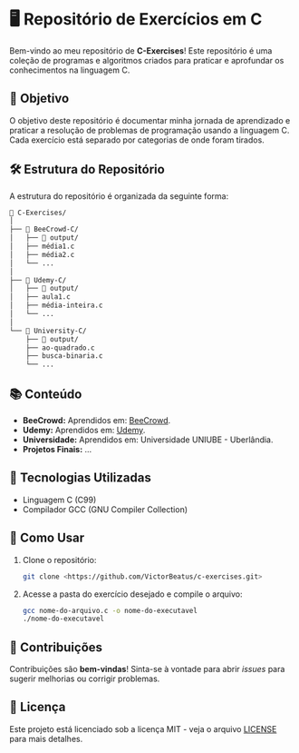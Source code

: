 
# 🖥️ Repositório de Exercícios em C

Bem-vindo ao meu repositório de **C-Exercises**! Este repositório é uma coleção de programas e algoritmos criados para praticar e aprofundar os conhecimentos na linguagem C.

## 🚀 Objetivo

O objetivo deste repositório é documentar minha jornada de aprendizado e praticar a resolução de problemas de programação usando a linguagem C. Cada exercício está separado por categorias de onde foram tirados.

## 🛠️ Estrutura do Repositório

A estrutura do repositório é organizada da seguinte forma:

```bash
📂 C-Exercises/
│
├── 📂 BeeCrowd-C/
│   ├── 📂 output/
│   ├── média1.c
│   ├── média2.c
│   └── ...
│
├── 📂 Udemy-C/
│   ├── 📂 output/
│   ├── aula1.c
│   ├── média-inteira.c
│   └── ...
│
└── 📂 University-C/
    ├── 📂 output/
    ├── ao-quadrado.c
    ├── busca-binaria.c
    └── ...
```

## 📚 Conteúdo

- **BeeCrowd:** Aprendidos em: [BeeCrowd](https://judge.beecrowd.com/pt).
- **Udemy:** Aprendidos em: [Udemy](https://www.udemy.com/c).
- **Universidade:** Aprendidos em: Universidade UNIUBE - Uberlândia.
- **Projetos Finais:** …

## 🔧 Tecnologias Utilizadas

- Linguagem C (C99)
- Compilador GCC (GNU Compiler Collection)

## 🏁 Como Usar

1. Clone o repositório:
    
    ```bash
    git clone <https://github.com/VictorBeatus/c-exercises.git>
    
    ```
    
2. Acesse a pasta do exercício desejado e compile o arquivo:
    
    ```bash
    gcc nome-do-arquivo.c -o nome-do-executavel
    ./nome-do-executavel
    
    ```
    

## 📝 Contribuições

Contribuições são **bem-vindas**! Sinta-se à vontade para abrir *issues* para sugerir melhorias ou corrigir problemas.

## 📄 Licença

Este projeto está licenciado sob a licença MIT - veja o arquivo [LICENSE](https://www.notion.so/LICENSE) para mais detalhes.
